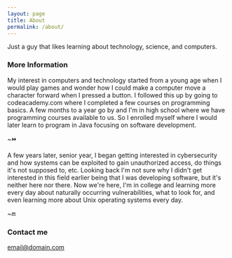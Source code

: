 ```yaml
---
layout: page
title: About
permalink: /about/
---
```


Just a guy that likes learning about technology, science, and computers.  

### More Information

My interest in computers and technology started from a young age when I would play games and wonder how I could make a computer move a character forward when I pressed a button. I followed this up by going to codeacademy.com where I completed a few courses on programming basics. A few months to a year go by and I'm in high school where we have programming courses available to us. So I enrolled myself where I would later learn to program in Java focusing on software development.  

~:fast_forward:  

A few years later, senior year, I began getting interested in cybersecurity and how systems can be exploited to gain unauthorized access, do things it's not supposed to, etc. Looking back I'm not sure why I didn't get interested in this field earlier being that I was developing software, but it's neither here nor there. Now we're here, I'm in college and learning more every day about naturally occurring vulnerabilities, what to look for, and even learning more about Unix operating systems every day.  

~:end:

### Contact me  

[email@domain.com](mailto:email@domain.com)
